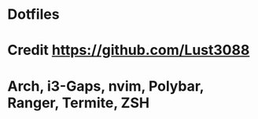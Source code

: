 # Dotfiles
# Credit https://github.com/Lust3088
# Arch, i3-Gaps, nvim, Polybar, Ranger, Termite, ZSH